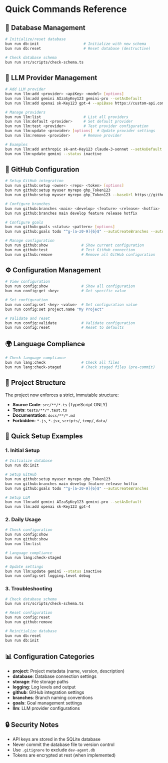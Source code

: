 # Quick Commands Reference

## 🚀 Database Management

```bash
# Initialize/reset database
bun run db:init                    # Initialize with new schema
bun run db:reset                   # Reset database (destructive)

# Check database schema
bun run src/scripts/check-schema.ts
```

## 🤖 LLM Provider Management

```bash
# Add LLM provider
bun run llm:add <provider> <apiKey> <model> [options]
bun run llm:add gemini AIzaSyKey123 gemini-pro --setAsDefault
bun run llm:add openai sk-Key123 gpt-4 --apiBase https://custom-api.com

# Manage providers
bun run llm:list                   # List all providers
bun run llm:default <provider>     # Set default provider
bun run llm:test <provider>        # Test provider configuration
bun run llm:update <provider> [options]  # Update provider settings
bun run llm:remove <provider>      # Remove provider

# Examples
bun run llm:add anthropic sk-ant-Key123 claude-3-sonnet --setAsDefault
bun run llm:update gemini --status inactive
```

## 🐙 GitHub Configuration

```bash
# Setup GitHub integration
bun run github:setup <owner> <repo> <token> [options]
bun run github:setup myuser myrepo ghp_Token123
bun run github:setup myuser myrepo ghp_Token123 --baseUrl https://github.company.com

# Configure branches
bun run github:branches <main> <develop> <feature> <release> <hotfix>
bun run github:branches main develop feature release hotfix

# Configure goals
bun run github:goals <status> <pattern> [options]
bun run github:goals todo "^g-[a-z0-9]{6}$" --autoCreateBranches --autoSyncIssues

# Manage configuration
bun run github:show               # Show current configuration
bun run github:test               # Test GitHub connection
bun run github:remove             # Remove all GitHub configuration
```

## ⚙️ Configuration Management

```bash
# View configuration
bun run config:show               # Show all configuration
bun run config:get <key>          # Get specific value

# Set configuration
bun run config:set <key> <value>  # Set configuration value
bun run config:set project.name "My Project"

# Validate and reset
bun run config:validate           # Validate configuration
bun run config:reset              # Reset to defaults
```

## 🌍 Language Compliance

```bash
# Check language compliance
bun run lang:check                # Check all files
bun run lang:check-staged         # Check staged files (pre-commit)
```

## 📁 Project Structure

The project now enforces a strict, immutable structure:

- **Source Code**: `src/**/*.ts` (TypeScript ONLY)
- **Tests**: `tests/**/*.test.ts`
- **Documentation**: `docs/**/*.md`
- **Forbidden**: `*.js`, `*.jsx`, `scripts/`, `temp/`, `data/`

## 🔧 Quick Setup Examples

### 1. Initial Setup
```bash
# Initialize database
bun run db:init

# Setup GitHub
bun run github:setup myuser myrepo ghp_Token123
bun run github:branches main develop feature release hotfix
bun run github:goals todo "^g-[a-z0-9]{6}$" --autoCreateBranches

# Setup LLM
bun run llm:add gemini AIzaSyKey123 gemini-pro --setAsDefault
bun run llm:add openai sk-Key123 gpt-4
```

### 2. Daily Usage
```bash
# Check configuration
bun run config:show
bun run github:show
bun run llm:list

# Language compliance
bun run lang:check-staged

# Update settings
bun run llm:update gemini --status inactive
bun run config:set logging.level debug
```

### 3. Troubleshooting
```bash
# Check database schema
bun run src/scripts/check-schema.ts

# Reset configuration
bun run config:reset
bun run github:remove

# Reinitialize database
bun run db:reset
bun run db:init
```

## 📊 Configuration Categories

- **project**: Project metadata (name, version, description)
- **database**: Database connection settings
- **storage**: File storage paths
- **logging**: Log levels and output
- **github**: GitHub integration settings
- **branches**: Branch naming conventions
- **goals**: Goal management settings
- **llm**: LLM provider configurations

## 🔒 Security Notes

- API keys are stored in the SQLite database
- Never commit the database file to version control
- Use `.gitignore` to exclude `dev-agent.db`
- Tokens are encrypted at rest (when implemented)
